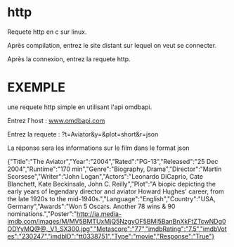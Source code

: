 # http
Requete http en c sur linux.

Après compilation, entrez le site distant sur lequel on veut se connecter.

Après la connexion, entrez la requete http. 


# EXEMPLE

une requete http simple en utilisant l'api omdbapi.

Entrez l'host : www.omdbapi.com

Entrez la requete : ?t=Aviator&y=&plot=short&r=json

La réponse sera les informations sur le film dans le format json

{"Title":"The Aviator","Year":"2004","Rated":"PG-13","Released":"25 Dec 2004","Runtime":"170 min","Genre":"Biography, Drama","Director":"Martin Scorsese","Writer":"John Logan","Actors":"Leonardo DiCaprio, Cate Blanchett, Kate Beckinsale, John C. Reilly","Plot":"A biopic depicting the early years of legendary director and aviator Howard Hughes' career, from the late 1920s to the mid-1940s.","Language":"English","Country":"USA, Germany","Awards":"Won 5 Oscars. Another 78 wins & 90 nominations.","Poster":"http://ia.media-imdb.com/images/M/MV5BMTUxMjQ5NzgyOF5BMl5BanBnXkFtZTcwNDg0ODYyMQ@@._V1_SX300.jpg","Metascore":"77","imdbRating":"7.5","imdbVotes":"230247","imdbID":"tt0338751","Type":"movie","Response":"True"}

